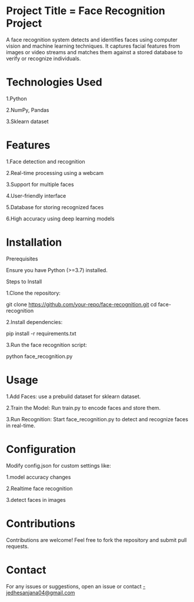 # Project Title = Face Recognition Project #
A face recognition system detects and identifies faces using computer vision and machine learning techniques. It captures facial features from images or video streams and matches them against a stored database to verify or recognize individuals. 

# Technologies Used #
1.Python

2.NumPy, Pandas

3.Sklearn dataset

# Features #

1.Face detection and recognition

2.Real-time processing using a webcam 

3.Support for multiple faces

4.User-friendly interface

5.Database for storing recognized faces

6.High accuracy using deep learning models

# Installation #

Prerequisites

Ensure you have Python (>=3.7) installed.

Steps to Install

1.Clone the repository:

git clone https://github.com/your-repo/face-recognition.git
cd face-recognition

2.Install dependencies:

pip install -r requirements.txt

3.Run the face recognition script:

python face_recognition.py

# Usage #

1.Add Faces: use a prebuild dataset for sklearn dataset.

2.Train the Model: Run train.py to encode faces and store them.

3.Run Recognition: Start face_recognition.py to detect and recognize faces in real-time.

# Configuration #

Modify config.json for custom settings like:

1.model accuracy changes

2.Realtime face recognition

3.detect faces in images

# Contributions #

Contributions are welcome! Feel free to fork the repository and submit pull requests.

# Contact #

For any issues or suggestions, open an issue or contact -jedhesanjana04@gmail.com


